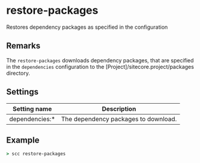 restore-packages
================
Restores dependency packages as specified in the configuration

Remarks
-------
The `restore-packages` downloads dependency packages, that are specified in the `dependencies` configuration to the
[Project]/sitecore.project/packages directory.

Settings
--------
| Setting name   | Description                          | 
|----------------|--------------------------------------|
| dependencies:* | The dependency packages to download. |

Example
-------
```cmd
> scc restore-packages
```